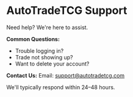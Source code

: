 # AutoTradeTCG Support

Need help? We're here to assist.

**Common Questions:**
- Trouble logging in?
- Trade not showing up?
- Want to delete your account?

**Contact Us:**
Email: [support@autotradetcg.com](mailto:autotradetcg@gmail.com)

We'll typically respond within 24–48 hours.
